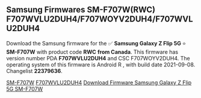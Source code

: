 <h2>Samsung Firmwares SM-F707W(RWC) F707WVLU2DUH4/F707WOYV2DUH4/F707WVLU2DUH4</h2>
Download the Samsung firmware for the ✅ <strong>Samsung Galaxy Z Flip 5G </strong> ⭐ <strong>SM-F707W</strong> with product code <strong>RWC</strong> <strong> from Canada</strong>. This firmware has version number PDA <strong>F707WVLU2DUH4</strong> and CSC F707WOYV2DUH4. The operating system of this firmware is Android R , with build date 2021-09-08. Changelist <strong>22379636</strong>.


[SM-F707W](https://samfirm.shop/samsung/model/SM-F707W)
[F707WVLU2DUH4](https://samfirm.shop/samsung/pda/F707WVLU2DUH4)
[Download Firmware Samsung Galaxy Z Flip 5G SM-F707W](https://samfirm.shop/samsung/firmware/453907)
